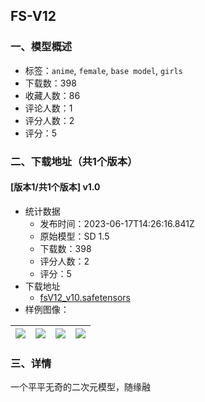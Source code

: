 ## FS-V12
### 一、模型概述

- 标签：`anime`, `female`, `base model`, `girls`
- 下载数：398
- 收藏人数：86
- 评论人数：1
- 评分人数：2
- 评分：5

### 二、下载地址（共1个版本）

#### [版本1/共1个版本] v1.0

- 统计数据
  - 发布时间：2023-06-17T14:26:16.841Z
  - 原始模型：SD 1.5
  - 下载数：398
  - 评分人数：2
  - 评分：5
- 下载地址
  - [fsV12_v10.safetensors](https://civitai.com/api/download/models/97934)
- 样例图像：

| <img src="https://image.civitai.com/xG1nkqKTMzGDvpLrqFT7WA/b85c317b-6637-4987-a4fa-fc749a37d058/width=450/1179901.jpeg" /> | <img src="https://image.civitai.com/xG1nkqKTMzGDvpLrqFT7WA/3a8865f3-ff2e-4154-8cf0-860d71b0f153/width=450/1187204.jpeg" /> | <img src="https://image.civitai.com/xG1nkqKTMzGDvpLrqFT7WA/3521895d-9ffe-4b27-8ebb-ff6ae64639ae/width=450/1179896.jpeg" /> | <img src="https://image.civitai.com/xG1nkqKTMzGDvpLrqFT7WA/b7dbcf88-6326-474b-ba82-22b2e30e2606/width=450/1179898.jpeg" /> |
| ---- | ---- | ---- | ---- |


### 三、详情
<p>一个平平无奇的二次元模型，随缘融</p>
